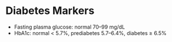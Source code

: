 # Diabetes Markers
- Fasting plasma glucose: normal 70–99 mg/dL
- HbA1c: normal < 5.7%, prediabetes 5.7–6.4%, diabetes ≥ 6.5%
